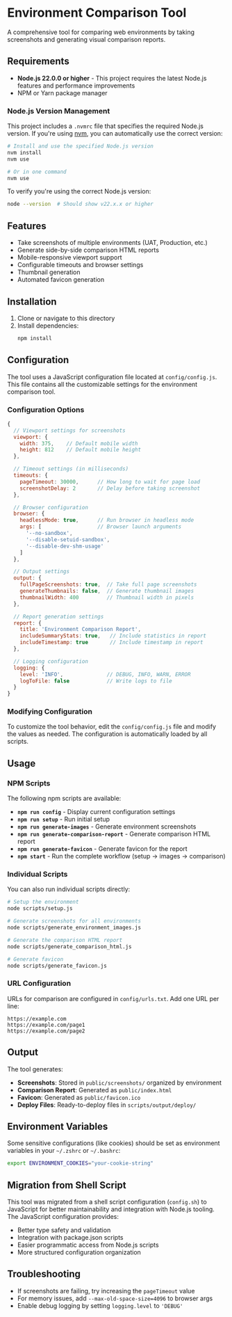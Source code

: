 # Environment Comparison Tool

A comprehensive tool for comparing web environments by taking screenshots and generating visual comparison reports.

## Requirements

- **Node.js 22.0.0 or higher** - This project requires the latest Node.js features and performance improvements
- NPM or Yarn package manager

### Node.js Version Management

This project includes a `.nvmrc` file that specifies the required Node.js version. If you're using [nvm](https://github.com/nvm-sh/nvm), you can automatically use the correct version:

```bash
# Install and use the specified Node.js version
nvm install
nvm use

# Or in one command
nvm use
```

To verify you're using the correct Node.js version:
```bash
node --version  # Should show v22.x.x or higher
```

## Features

- Take screenshots of multiple environments (UAT, Production, etc.)
- Generate side-by-side comparison HTML reports
- Mobile-responsive viewport support
- Configurable timeouts and browser settings
- Thumbnail generation
- Automated favicon generation

## Installation

1. Clone or navigate to this directory
2. Install dependencies:
   ```bash
   npm install
   ```

## Configuration

The tool uses a JavaScript configuration file located at `config/config.js`. This file contains all the customizable settings for the environment comparison tool.

### Configuration Options

```javascript
{
  // Viewport settings for screenshots
  viewport: {
    width: 375,    // Default mobile width
    height: 812    // Default mobile height
  },

  // Timeout settings (in milliseconds)
  timeouts: {
    pageTimeout: 30000,      // How long to wait for page load
    screenshotDelay: 2       // Delay before taking screenshot
  },

  // Browser configuration
  browser: {
    headlessMode: true,      // Run browser in headless mode
    args: [                  // Browser launch arguments
      '--no-sandbox',
      '--disable-setuid-sandbox',
      '--disable-dev-shm-usage'
    ]
  },

  // Output settings
  output: {
    fullPageScreenshots: true,  // Take full page screenshots
    generateThumbnails: false,  // Generate thumbnail images
    thumbnailWidth: 400         // Thumbnail width in pixels
  },

  // Report generation settings
  report: {
    title: 'Environment Comparison Report',
    includeSummaryStats: true,   // Include statistics in report
    includeTimestamp: true       // Include timestamp in report
  },

  // Logging configuration
  logging: {
    level: 'INFO',              // DEBUG, INFO, WARN, ERROR
    logToFile: false            // Write logs to file
  }
}
```

### Modifying Configuration

To customize the tool behavior, edit the `config/config.js` file and modify the values as needed. The configuration is automatically loaded by all scripts.

## Usage

### NPM Scripts

The following npm scripts are available:

- **`npm run config`** - Display current configuration settings
- **`npm run setup`** - Run initial setup
- **`npm run generate-images`** - Generate environment screenshots
- **`npm run generate-comparison-report`** - Generate comparison HTML report
- **`npm run generate-favicon`** - Generate favicon for the report
- **`npm start`** - Run the complete workflow (setup → images → comparison)

### Individual Scripts

You can also run individual scripts directly:

```bash
# Setup the environment
node scripts/setup.js

# Generate screenshots for all environments
node scripts/generate_environment_images.js

# Generate the comparison HTML report
node scripts/generate_comparison_html.js

# Generate favicon
node scripts/generate_favicon.js
```

### URL Configuration

URLs for comparison are configured in `config/urls.txt`. Add one URL per line:

```
https://example.com
https://example.com/page1
https://example.com/page2
```

## Output

The tool generates:

- **Screenshots**: Stored in `public/screenshots/` organized by environment
- **Comparison Report**: Generated as `public/index.html`
- **Favicon**: Generated as `public/favicon.ico`
- **Deploy Files**: Ready-to-deploy files in `scripts/output/deploy/`

## Environment Variables

Some sensitive configurations (like cookies) should be set as environment variables in your `~/.zshrc` or `~/.bashrc`:

```bash
export ENVIRONMENT_COOKIES="your-cookie-string"
```

## Migration from Shell Script

This tool was migrated from a shell script configuration (`config.sh`) to JavaScript for better maintainability and integration with Node.js tooling. The JavaScript configuration provides:

- Better type safety and validation
- Integration with package.json scripts
- Easier programmatic access from Node.js scripts
- More structured configuration organization

## Troubleshooting

- If screenshots are failing, try increasing the `pageTimeout` value
- For memory issues, add `--max-old-space-size=4096` to browser args
- Enable debug logging by setting `logging.level` to `'DEBUG'`
